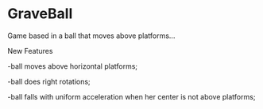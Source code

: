 GraveBall
=========

Game based in a ball that moves above platforms...

New Features

-ball moves above horizontal platforms;

-ball does right rotations;

-ball falls with uniform acceleration when her center is not above platforms;
